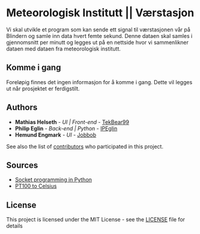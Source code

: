 # Meteorologisk Institutt || Værstasjon

Vi skal utvikle et program som kan sende ett signal til værstasjonen vår på Blindern og samle inn data hvert femte sekund. Denne dataen skal samles i gjennomsnitt per minutt og legges ut på en nettside hvor vi sammenlikner dataen med dataen fra meteorologisk institutt.  

## Komme i gang

Foreløpig finnes det ingen informasjon for å komme i gang. Dette vil legges ut når prosjektet er ferdigstilt.

## Authors

* **Mathias Helseth** - *UI | Front-end* - [TekBear99](https://github.com/Tekbear99)
* **Philip Eglin** - *Back-end | Python* - [IPEglin](https://github.com/Ipeglin)
* **Hemund Engmark** - *UI* - [Jobbob](https://github.com/Jobbob)

See also the list of [contributors](https://github.com/Tekbear99/MetInstitutt/contributors) who participated in this project.

## Sources
* [Socket programming in Python](https://pymotw.com/2/socket/tcp.html)
* [PT100 to Celsius](https://techoverflow.net/2016/01/02/accurate-calculation-of-pt100pt1000-temperature-from-resistance/)

## License

This project is licensed under the MIT License - see the [LICENSE](LICENSE) file for details
